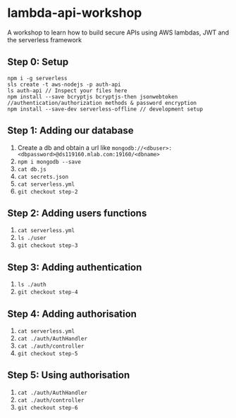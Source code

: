 # lambda-api-workshop
A workshop to learn how to build secure APIs using AWS lambdas, JWT and the serverless framework

## Step 0: Setup

```
npm i -g serverless
sls create -t aws-nodejs -p auth-api
ls auth-api // Inspect your files here
npm install --save bcryptjs bcryptjs-then jsonwebtoken //authentication/authorization methods & password encryption
npm install --save-dev serverless-offline // development setup
```

## Step 1: Adding our database

1. Create a db and obtain a url like `mongodb://<dbuser>:<dbpassword>@ds119160.mlab.com:19160/<dbname>`
2. `npm i mongodb --save`
3. `cat db.js`
4. `cat secrets.json`
5. `cat serverless.yml`
6. `git checkout step-2`

## Step 2: Adding users functions

1. `cat serverless.yml`
2. `ls ./user`
3. `git checkout step-3`

## Step 3: Adding authentication

1. `ls ./auth`
2. `git checkout step-4`

## Step 4: Adding authorisation

1. `cat serverless.yml`
2. `cat ./auth/AuthHandler`
3. `cat ./auth/controller`
4. `git checkout step-5`

## Step 5: Using authorisation

1. `cat ./auth/AuthHandler`
2. `cat ./auth/controller`
3. `git checkout step-6`
